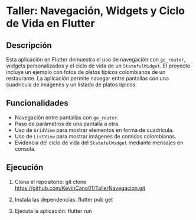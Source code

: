 
# Taller: Navegación, Widgets y Ciclo de Vida en Flutter

## Descripción
Esta aplicación en Flutter demuestra el uso de navegación con `go_router`, widgets personalizados y el ciclo de vida de un `StatefulWidget`. El proyecto incluye un ejemplo con fotos de platos típicos colombianos de un restaurante. La aplicación permite navegar entre pantallas con una cuadrícula de imágenes y un listado de platos típicos.

## Funcionalidades
- Navegación entre pantallas con `go_router`.
- Paso de parámetros de una pantalla a otra.
- Uso de `GridView` para mostrar elementos en forma de cuadrícula.
- Uso de `ListView` para mostrar imágenes de comidas colombianas.
- Evidencia del ciclo de vida del `StatefulWidget` mediante mensajes en consola.

## Ejecución
1. Clona el repositorio:
   git clone https://github.com/KevinCano01/TallerNavegacion.git

2. Instala las dependencias:
   flutter pub get

3. Ejecuta la aplicación:
   flutter run

